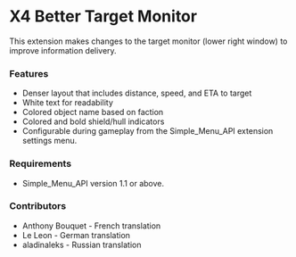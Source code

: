 # X4 Better Target Monitor
This extension makes changes to the target monitor (lower right window) to improve information delivery.

### Features
* Denser layout that includes distance, speed, and ETA to target
* White text for readability
* Colored object name based on faction
* Colored and bold shield/hull indicators
* Configurable during gameplay from the Simple_Menu_API extension settings menu.

### Requirements
* Simple_Menu_API version 1.1 or above.

### Contributors
* Anthony Bouquet - French translation
* Le Leon - German translation
* aladinaleks - Russian translation